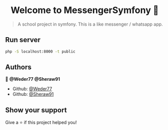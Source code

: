 <h1 align="center">Welcome to MessengerSymfony 👋</h1>
<p>
</p>

> A school project in symfony. This is a like messenger / whatsapp app.

## Run server

```sh
php -S localhost:8000 -t public
```

## Authors

👤 **@Weder77 @Sheraw91**

* Github: [@Weder77](https://github.com/Weder77)
* Github: [@Sheraw91](https://github.com/Sheraw91)

## Show your support

Give a ⭐️ if this project helped you!
